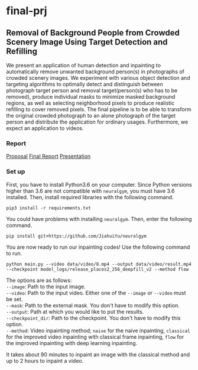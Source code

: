 # final-prj

## Removal of Background People from Crowded Scenery Image Using Target Detection and Refilling

We present an application of human detection and inpainting to automatically remove unwanted background person(s) in photographs of crowded scenery images. We experiment with various object detection and targeting algorithms to optimally detect and distinguish between photograph target person and removal target(person(s) who has to be removed), produce individual masks to minimize masked background regions, as well as selecting neighborhood pixels to produce realistic refilling to cover removed pixels. The final pipeline is to be able to transform the original crowded photograph to an alone photograph of the target person and distribute the application for ordinary usages. Furthermore, we expect an application to videos.

### Report
[Proposal](report/CV21_Team3_Proposal.pdf)
[Final Report](report/CV21_Team3_Final.pdf)
[Presentation](report/CV21_Team3_Presentation.pptx)

### Set up
First, you have to install Python3.6 on your computer. Since Python versions higher than 3.6 are not compatible with ```neuralgym```, you must have 3.6 installed. Then, install required libraries with the following command.
  
```pip3 install -r requirements.txt```
  
You could have problems with installing ```neuralgym```. Then, enter the following command.
  
```pip install git+https://github.com/JiahuiYu/neuralgym```
  
You are now ready to run our inpainting codes! Use the following command to run.  

```python main.py --video data/video/8.mp4 --output data/video/result.mp4 --checkpoint model_logs/release_places2_256_deepfill_v2 --method flow```  
  
The options are as follows:  
```--image```: Path to the input image.  
```--video```: Path to the input video. Either one of the ```--image``` or ```--video``` must be set.  
```--mask```: Path to the external mask. You don't have to modify this option.   
```--output```: Path at which you would like to put the results.   
```--checkpoint_dir```: Path to the checkpoint. You don't have to modify this option.  
```--method```: Video inpainting method; ```naive``` for the naive inpainting, ```classical``` for the improved video inpainting with classical frame inpainting, ```flow``` for the improved inpainting with deep learning inpainting.  
  
It takes about 90 minutes to inpaint an image with the classical method and up to 2 hours to inpaint a video. 



